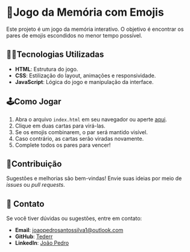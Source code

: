 # 🤩Jogo da Memória com Emojis

Este projeto é um jogo da memória interativo. O objetivo é encontrar os pares de emojis escondidos no menor tempo possível.

## 🧑‍💻Tecnologias Utilizadas

- **HTML**: Estrutura do jogo.
- **CSS**: Estilização do layout, animações e responsividade.
- **JavaScript**: Lógica do jogo e manipulação da interface.

## 🕹️Como Jogar

1. Abra o arquivo `index.html` em seu navegador ou aperte [aqui](https://tederr.github.io/Jogo-Memoria-Emojis/).
2. Clique em duas cartas para virá-las.
3. Se os emojis combinarem, o par será mantido visível.
4. Caso contrário, as cartas serão viradas novamente.
5. Complete todos os pares para vencer!


## 🤝Contribuição

Sugestões e melhorias são bem-vindas! Envie suas ideias por meio de *issues* ou *pull requests*.

## 📧 Contato

Se você tiver dúvidas ou sugestões, entre em contato:

- **Email**: joaopedrosantossilva1@outlook.com
- **GitHub**: [Tederr](https://github.com/Tederr)
- **LinkedIn**: [João Pedro](https://www.linkedin.com/in/joão-pedro-santos-395a90334/)

